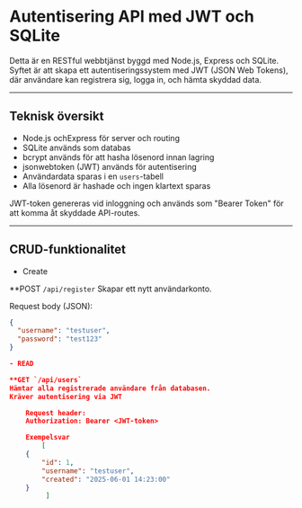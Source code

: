 # Autentisering API med JWT och SQLite

Detta är en RESTful webbtjänst byggd med Node.js, Express och SQLite. Syftet är att skapa ett autentiseringssystem med JWT (JSON Web Tokens), där användare kan registrera sig, logga in, och hämta skyddad data.

---

## Teknisk översikt

- Node.js ochExpress för server och routing
- SQLite används som databas
- bcrypt används för att hasha lösenord innan lagring
- jsonwebtoken (JWT) används för autentisering
- Användardata sparas i en `users`-tabell
- Alla lösenord är hashade och ingen klartext sparas

JWT-token genereras vid inloggning och används som "Bearer Token" för att komma åt skyddade API-routes.

---

## CRUD-funktionalitet

- Create

**POST `/api/register`
Skapar ett nytt användarkonto.

Request body (JSON):
```json
{
  "username": "testuser",
  "password": "test123"
}

- READ

**GET `/api/users`
Hämtar alla registrerade användare från databasen. 
Kräver autentisering via JWT

    Request header:
    Authorization: Bearer <JWT-token>

    Exempelsvar
        [
    {
        "id": 1,
        "username": "testuser",
        "created": "2025-06-01 14:23:00"
    }
         ]



